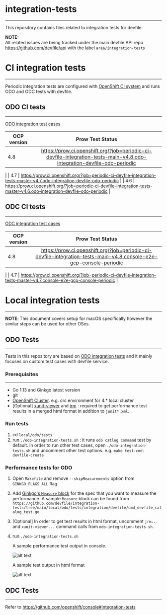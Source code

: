 # integration-tests

---

This repository contains files related to integration tests for devfile.  

**NOTE:**  
All related issues are being tracked under the main devfile API repo https://github.com/devfile/api with the label `area/integration-tests`

# CI integration tests

---

Periodic integration tests are configured with [OpenShift CI system](https://docs.ci.openshift.org/docs/how-tos/onboarding-a-new-component/) and runs ODO and ODC tests with devfile.

## ODO CI tests

---

[ODO integration test cases](https://github.com/devfile/integration-tests/blob/main/scripts/odo/features/odo-devfile.feature)

| OCP version   |      Prow Test Status    |
|----------|:-------------:|
| 4.8 | https://prow.ci.openshift.org/?job=periodic-ci-devfile-integration-tests-main-v4.8.odo-integration-devfile-odo-periodic
|
| 4.7 | https://prow.ci.openshift.org/?job=periodic-ci-devfile-integration-tests-master-v4.7.odo-integration-devfile-odo-periodic
|
| 4.6 | https://prow.ci.openshift.org/?job=periodic-ci-devfile-integration-tests-master-v4.6.odo-integration-devfile-odo-periodic
|

## ODC CI tests

---

[ODC integration test cases](https://github.com/devfile/integration-tests/blob/main/scripts/console/frontend/packages/dev-console/integration-tests/features/addFlow/create-from-devfile.feature)

| OCP version   |      Prow Test Status    |
|----------|:-------------:|
| 4.8 | https://prow.ci.openshift.org/?job=periodic-ci-devfile-integration-tests-main-v4.8.console-e2e-gcp-console-periodic
|
| 4.7 | https://prow.ci.openshift.org/?job=periodic-ci-devfile-integration-tests-master-v4.7.console-e2e-gcp-console-periodic
|

# Local integration tests

---

**NOTE**: This document covers setup for macOS specifically however the similar steps can be used for other OSes.

## ODO Tests

---

Tests in this repository are based on [ODO integration tests](https://github.com/openshift/odo/blob/main/docs/dev/test-architecture.adoc#integration-and-e2e-tests) and it mainly focuses on custom test cases with devfile service.

### Prerequisites

---

- Go 1.13 and Ginkgo latest version
- git
- [OpenShift Cluster](https://github.com/openshift/odo/blob/main/docs/dev/test-architecture.adoc#integration-and-e2e-tests).  e.g. crc environment for 4.* local cluster 
- [Optional] [xunit-viewer](https://www.npmjs.com/package/xunit-viewer)
  and [jrm](https://www.npmjs.com/package/junit-report-merger?activeTab=readme) : required to get performance test results in a merged html format in addition to `junit*.xml`.

### Run tests
1. cd `local/odo/tests`
1. run `./odo-integration-tests.sh`  : it runs `odo catlog command` test by default. In order to run other test cases, open `./odo-integration-tests.sh` and uncomment other test options. e.g. `make test-cmd-devfile-create`

### Performance tests for ODO
1. Open `Makefile` and remove `--skipMeasurements` option from `GINKGO_FLAGS_ALL` flag.
1. Add [Ginkgo's `Measure` block](https://onsi.github.io/ginkgo/#benchmark-tests) for the spec that you want to measure the performance. A sample `Measure` block can be found from `https://github.com/devfile/integration-tests/tree/main/local/odo/tests/integration/devfile/cmd_devfile_catalog_test.go`
1. [Optional] In order to get test results in html format, uncomment `jrm...` and `xunit-viewer...` command calls from `odo-integration-tests.sh`. 
1. run `./odo-integration-tests.sh`
   
    A sample performance test output in console.
   
    ![alt text](https://github.com/sample.png "Performance test result")

    A sample test output in html format

   ![alt text](https://github.com/sample.png "Performance test result")

## ODC Tests

---
Refer to https://github.com/openshift/console#integration-tests
